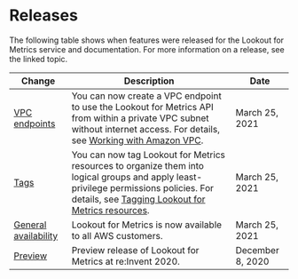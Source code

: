 # Releases<a name="lookoutmetrics-releases"></a>

The following table shows when features were released for the Lookout for Metrics service and documentation\. For more information on a release, see the linked topic\.

| Change | Description | Date | 
| --- |--- |--- |
| [VPC endpoints](https://docs.aws.amazon.com/lookoutmetrics/latest/dev/services-vpc.html?icmpid=docs_lfm_rss) | You can now create a VPC endpoint to use the Lookout for Metrics API from within a private VPC subnet without internet access\. For details, see [Working with Amazon VPC](https://docs.aws.amazon.com/lookoutmetrics/latest/dev/services-vpc.html?icmpid=docs_lfm_rss)\. | March 25, 2021 | 
| [Tags](https://docs.aws.amazon.com/lookoutmetrics/latest/dev/detectors-tags.html?icmpid=docs_lfm_rss) | You can now tag Lookout for Metrics resources to organize them into logical groups and apply least\-privilege permissions policies\. For details, see [Tagging Lookout for Metrics resources](https://docs.aws.amazon.com/lookoutmetrics/latest/dev/detectors-tags.html?icmpid=docs_lfm_rss)\. | March 25, 2021 | 
| [General availability](#lookoutmetrics-releases) | Lookout for Metrics is now available to all AWS customers\. | March 25, 2021 | 
| [Preview](#lookoutmetrics-releases) | Preview release of Lookout for Metrics at re:Invent 2020\. | December 8, 2020 | 
